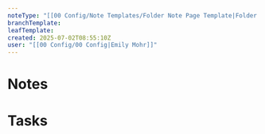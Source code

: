 ```yaml
---
noteType: "[[00 Config/Note Templates/Folder Note Page Template|Folder Note]]"
branchTemplate:
leafTemplate:
created: 2025-07-02T08:55:10Z
user: "[[00 Config/00 Config|Emily Mohr]]"
---
```

# Notes
# Tasks
